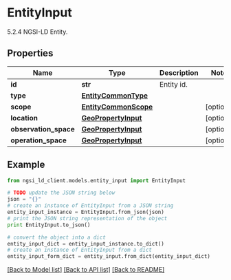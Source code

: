 # EntityInput

5.2.4 NGSI-LD Entity. 

## Properties
Name | Type | Description | Notes
------------ | ------------- | ------------- | -------------
**id** | **str** | Entity id.  | 
**type** | [**EntityCommonType**](EntityCommonType.md) |  | 
**scope** | [**EntityCommonScope**](EntityCommonScope.md) |  | [optional] 
**location** | [**GeoPropertyInput**](GeoPropertyInput.md) |  | [optional] 
**observation_space** | [**GeoPropertyInput**](GeoPropertyInput.md) |  | [optional] 
**operation_space** | [**GeoPropertyInput**](GeoPropertyInput.md) |  | [optional] 

## Example

```python
from ngsi_ld_client.models.entity_input import EntityInput

# TODO update the JSON string below
json = "{}"
# create an instance of EntityInput from a JSON string
entity_input_instance = EntityInput.from_json(json)
# print the JSON string representation of the object
print EntityInput.to_json()

# convert the object into a dict
entity_input_dict = entity_input_instance.to_dict()
# create an instance of EntityInput from a dict
entity_input_form_dict = entity_input.from_dict(entity_input_dict)
```
[[Back to Model list]](../README.md#documentation-for-models) [[Back to API list]](../README.md#documentation-for-api-endpoints) [[Back to README]](../README.md)


